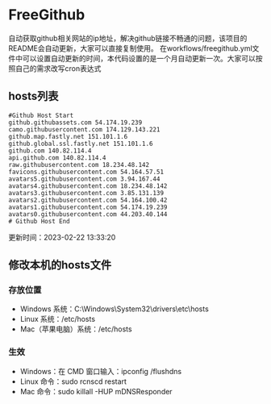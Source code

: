 # FreeGithub
自动获取github相关网站的ip地址，解决github链接不畅通的问题，该项目的README会自动更新，大家可以直接复制使用。
在workflows/freegithub.yml文件中可以设置自动更新的时间，本代码设置的是一个月自动更新一次。大家可以按照自己的需求改写cron表达式

## hosts列表
```base
#Github Host Start
github.githubassets.com 54.174.19.239
camo.githubusercontent.com 174.129.143.221
github.map.fastly.net 151.101.1.6
github.global.ssl.fastly.net 151.101.1.6
github.com 140.82.114.4
api.github.com 140.82.114.4
raw.githubusercontent.com 18.234.48.142
favicons.githubusercontent.com 54.164.57.51
avatars5.githubusercontent.com 3.94.167.44
avatars4.githubusercontent.com 18.234.48.142
avatars3.githubusercontent.com 3.85.131.139
avatars2.githubusercontent.com 54.164.100.42
avatars1.githubusercontent.com 54.174.19.239
avatars0.githubusercontent.com 44.203.40.144
# Github Host End
```

更新时间：2023-02-22 13:33:20

## 修改本机的hosts文件
### 存放位置
* Windows 系统：C:\Windows\System32\drivers\etc\hosts
* Linux 系统：/etc/hosts
* Mac（苹果电脑）系统：/etc/hosts

### 生效
* Windows：在 CMD 窗口输入：ipconfig /flushdns
* Linux 命令：sudo rcnscd restart
* Mac 命令：sudo killall -HUP mDNSResponder